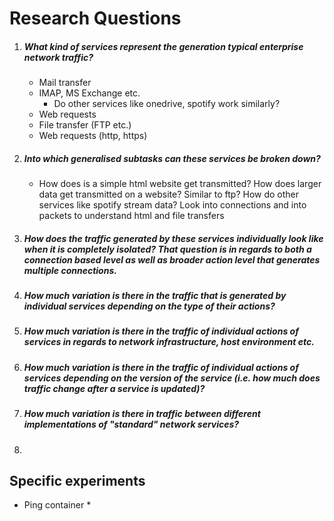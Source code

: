 # Research Questions

1. ##### What kind of services represent the generation typical enterprise network traffic?
	* Mail transfer
	* IMAP, MS Exchange etc.
		* Do other services like onedrive, spotify work similarly?
	* Web requests
	* File transfer (FTP etc.)
	* Web requests (http, https)

2. ##### Into which generalised subtasks can these services be broken down?
	* How does is a simple html website get transmitted? How does larger data get transmitted on a website? Similar to ftp? How do other services like spotify stream data? Look into connections and into packets to understand html and file transfers


3. ##### How does the traffic generated by these services individually look like when it is completely isolated? That question is in regards to both a connection based level as well as broader action level that generates multiple connections.

4. ##### How much variation is there in the traffic that is generated by individual services depending on the type of their actions?

5. ##### How much variation is there in the traffic of individual actions of services in regards to network infrastructure, host environment etc.

6. ##### How much variation is there in the traffic of individual actions of services depending on the version of the service (i.e. how much does traffic change after a service is updated)?

7. ##### How much variation is there in traffic between different implementations of "standard" network services?

8. 

## Specific experiments

* Ping container
	* 

